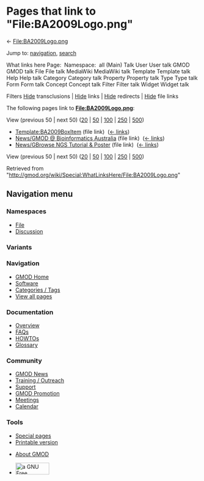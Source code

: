 <div id="mw-page-base" class="noprint">

</div>

<div id="mw-head-base" class="noprint">

</div>

<div id="content" class="mw-body" role="main">

<span id="top"></span>

<div id="mw-js-message" style="display:none;">

</div>



# <span dir="auto">Pages that link to "File:BA2009Logo.png"</span>

<div id="bodyContent">

<div id="contentSub">

← [File:BA2009Logo.png](/wiki/File:BA2009Logo.png "File:BA2009Logo.png")

</div>

<div id="jump-to-nav" class="mw-jump">

Jump to: [navigation](#mw-navigation), [search](#p-search)

</div>

<div id="mw-content-text">

What links here Page:  Namespace:  all (Main) Talk User User talk GMOD
GMOD talk File File talk MediaWiki MediaWiki talk Template Template talk
Help Help talk Category Category talk Property Property talk Type Type
talk Form Form talk Concept Concept talk Filter Filter talk Widget
Widget talk

Filters
[Hide](/mediawiki/index.php?title=Special:WhatLinksHere/File:BA2009Logo.png&hidetrans=1 "Special:WhatLinksHere/File:BA2009Logo.png")
transclusions \|
[Hide](/mediawiki/index.php?title=Special:WhatLinksHere/File:BA2009Logo.png&hidelinks=1 "Special:WhatLinksHere/File:BA2009Logo.png")
links \|
[Hide](/mediawiki/index.php?title=Special:WhatLinksHere/File:BA2009Logo.png&hideredirs=1 "Special:WhatLinksHere/File:BA2009Logo.png")
redirects \|
[Hide](/mediawiki/index.php?title=Special:WhatLinksHere/File:BA2009Logo.png&hideimages=1 "Special:WhatLinksHere/File:BA2009Logo.png")
file links

The following pages link to
**[File:BA2009Logo.png](/wiki/File:BA2009Logo.png "File:BA2009Logo.png")**:

View (previous 50 \| next 50)
([20](/mediawiki/index.php?title=Special:WhatLinksHere/File:BA2009Logo.png&limit=20 "Special:WhatLinksHere/File:BA2009Logo.png")
\|
[50](/mediawiki/index.php?title=Special:WhatLinksHere/File:BA2009Logo.png&limit=50 "Special:WhatLinksHere/File:BA2009Logo.png")
\|
[100](/mediawiki/index.php?title=Special:WhatLinksHere/File:BA2009Logo.png&limit=100 "Special:WhatLinksHere/File:BA2009Logo.png")
\|
[250](/mediawiki/index.php?title=Special:WhatLinksHere/File:BA2009Logo.png&limit=250 "Special:WhatLinksHere/File:BA2009Logo.png")
\|
[500](/mediawiki/index.php?title=Special:WhatLinksHere/File:BA2009Logo.png&limit=500 "Special:WhatLinksHere/File:BA2009Logo.png"))

- [Template:BA2009BoxItem](/wiki/Template:BA2009BoxItem "Template:BA2009BoxItem")
  (file link) ‎ <span class="mw-whatlinkshere-tools">([←
  links](/mediawiki/index.php?title=Special:WhatLinksHere&target=Template%3ABA2009BoxItem "Special:WhatLinksHere"))</span>
- [News/GMOD @ Bioinformatics
  Australia](/wiki/News/GMOD_@_Bioinformatics_Australia "News/GMOD @ Bioinformatics Australia")
  (file link) ‎ <span class="mw-whatlinkshere-tools">([←
  links](/mediawiki/index.php?title=Special:WhatLinksHere&target=News%2FGMOD+%40+Bioinformatics+Australia "Special:WhatLinksHere"))</span>
- [News/GBrowse NGS Tutorial &
  Poster](/wiki/News/GBrowse_NGS_Tutorial_%26_Poster "News/GBrowse NGS Tutorial & Poster")
  (file link) ‎ <span class="mw-whatlinkshere-tools">([←
  links](/mediawiki/index.php?title=Special:WhatLinksHere&target=News%2FGBrowse+NGS+Tutorial+%26+Poster "Special:WhatLinksHere"))</span>

View (previous 50 \| next 50)
([20](/mediawiki/index.php?title=Special:WhatLinksHere/File:BA2009Logo.png&limit=20 "Special:WhatLinksHere/File:BA2009Logo.png")
\|
[50](/mediawiki/index.php?title=Special:WhatLinksHere/File:BA2009Logo.png&limit=50 "Special:WhatLinksHere/File:BA2009Logo.png")
\|
[100](/mediawiki/index.php?title=Special:WhatLinksHere/File:BA2009Logo.png&limit=100 "Special:WhatLinksHere/File:BA2009Logo.png")
\|
[250](/mediawiki/index.php?title=Special:WhatLinksHere/File:BA2009Logo.png&limit=250 "Special:WhatLinksHere/File:BA2009Logo.png")
\|
[500](/mediawiki/index.php?title=Special:WhatLinksHere/File:BA2009Logo.png&limit=500 "Special:WhatLinksHere/File:BA2009Logo.png"))

</div>

<div class="printfooter">

Retrieved from
"<http://gmod.org/wiki/Special:WhatLinksHere/File:BA2009Logo.png>"

</div>

<div id="catlinks" class="catlinks catlinks-allhidden">

</div>

<div class="visualClear">

</div>

</div>

</div>

<div id="mw-navigation">

## Navigation menu

<div id="mw-head">



<div id="left-navigation">

<div id="p-namespaces" class="vectorTabs" role="navigation"
aria-labelledby="p-namespaces-label">

### Namespaces

- <span id="ca-nstab-image"><a href="/wiki/File:BA2009Logo.png" accesskey="c"
  title="View the file page [c]">File</a></span>
- <span id="ca-talk"><a
  href="/mediawiki/index.php?title=File_talk:BA2009Logo.png&amp;action=edit&amp;redlink=1"
  accesskey="t"
  title="Discussion about the content page [t]">Discussion</a></span>

</div>

<div id="p-variants" class="vectorMenu emptyPortlet" role="navigation"
aria-labelledby="p-variants-label">

### 

### Variants[](#)

<div class="menu">

</div>

</div>

</div>

<div id="right-navigation">





</div>



</div>

</div>

</div>

<div id="mw-panel">

<div id="p-logo" role="banner">

<a href="/wiki/Main_Page"
style="background-image: url(http://gmod.org/images/GMOD-cogs.png);"
title="Visit the main page"></a>

</div>

<div id="p-Navigation" class="portal" role="navigation"
aria-labelledby="p-Navigation-label">

### Navigation

<div class="body">

- <span id="n-GMOD-Home">[GMOD Home](/wiki/Main_Page)</span>
- <span id="n-Software">[Software](/wiki/GMOD_Components)</span>
- <span id="n-Categories-.2F-Tags">[Categories /
  Tags](/wiki/Categories)</span>
- <span id="n-View-all-pages">[View all
  pages](/wiki/Special:AllPages)</span>

</div>

</div>

<div id="p-Documentation" class="portal" role="navigation"
aria-labelledby="p-Documentation-label">

### Documentation

<div class="body">

- <span id="n-Overview">[Overview](/wiki/Overview)</span>
- <span id="n-FAQs">[FAQs](/wiki/Category:FAQ)</span>
- <span id="n-HOWTOs">[HOWTOs](/wiki/Category:HOWTO)</span>
- <span id="n-Glossary">[Glossary](/wiki/Glossary)</span>

</div>

</div>

<div id="p-Community" class="portal" role="navigation"
aria-labelledby="p-Community-label">

### Community

<div class="body">

- <span id="n-GMOD-News">[GMOD News](/wiki/GMOD_News)</span>
- <span id="n-Training-.2F-Outreach">[Training /
  Outreach](/wiki/Training_and_Outreach)</span>
- <span id="n-Support">[Support](/wiki/Support)</span>
- <span id="n-GMOD-Promotion">[GMOD
  Promotion](/wiki/GMOD_Promotion)</span>
- <span id="n-Meetings">[Meetings](/wiki/Meetings)</span>
- <span id="n-Calendar">[Calendar](/wiki/Calendar)</span>

</div>

</div>

<div id="p-tb" class="portal" role="navigation"
aria-labelledby="p-tb-label">

### Tools

<div class="body">

- <span id="t-specialpages"><a href="/wiki/Special:SpecialPages" accesskey="q"
  title="A list of all special pages [q]">Special pages</a></span>
- <span id="t-print"><a
  href="/mediawiki/index.php?title=Special:WhatLinksHere/File:BA2009Logo.png&amp;printable=yes"
  rel="alternate" accesskey="p"
  title="Printable version of this page [p]">Printable version</a></span>

</div>

</div>

</div>

</div>

<div id="footer" role="contentinfo">

- <span id="footer-places-about">[About
  GMOD](/wiki/GMOD:About "GMOD:About")</span>

<!-- -->

- <span id="footer-copyrightico">[<img src="http://www.gnu.org/graphics/gfdl-logo-small.png" width="88"
  height="31" alt="a GNU Free Documentation License" />](http://www.gnu.org/licenses/fdl-1.3.html)</span>


<div style="clear:both">

</div>

</div>
